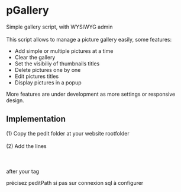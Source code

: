pGallery
========

Simple gallery script, with WYSIWYG admin<br>
<br>
This script allows to manage a picture gallery easily, some features:<br>
<ul>
	<li>Add simple or multiple pictures at a time</li>
	<li>Clear the gallery</li>
	<li>Set the visibiliy of thumbnails titles</li>
	<li>Delete pictures one by one</li>
	<li>Edit pictures titles</li>
	<li>Display pictures in a popup</li>
</ul>

More features are under development as more settings or responsive design.

<h2>Implementation</h2>
(1) Copy the pedit folder at your website rootfolder
<br><br>
(2) Add the lines
<br><br>
<?php $peditPath = './pedit'; ?>
<?php include($peditPath . '/common/pedit_common.php'); ?>
<?php include($peditPath . '/gallery/pedit_gallery.php'); ?>
<br><br>
after your <body> tag

précisez peditPath si pas sur
connexion sql à configurer